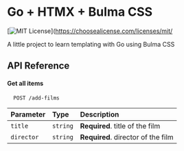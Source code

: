 # Go + HTMX + Bulma CSS

[![MIT License](https://img.shields.io/badge/License-MIT-green.svg)](https://choosealicense.com/licenses/mit/

A little project to learn templating with Go using Bulma CSS

## API Reference

#### Get all items

```http
  POST /add-films
```

| Parameter  | Type     | Description                        |
| :--------- | :------- | :--------------------------------- |
| `title`    | `string` | **Required**. title of the film    |
| `director` | `string` | **Required**. director of the film |

